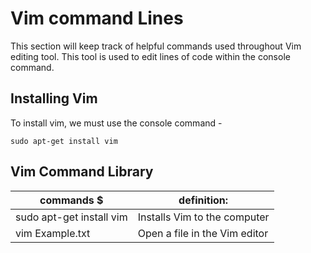 # Vim command Lines

This section will keep track of helpful commands used throughout Vim editing tool. This tool is used to edit lines of code within the console command.

## Installing Vim

To install vim, we must use the console command -

```
sudo apt-get install vim
```

## Vim Command Library
|                commands  $                   |                           definition:                              |
|----------------------------------------------|--------------------------------------------------------------------|
|  sudo apt-get install vim                    |    Installs Vim to the computer                                    |
|  vim Example.txt                             |    Open a file in the Vim editor                                   |

